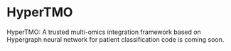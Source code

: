 # HyperTMO
HyperTMO: A trusted multi-omics integration framework based on Hypergraph neural network for patient classification
code is coming soon.
